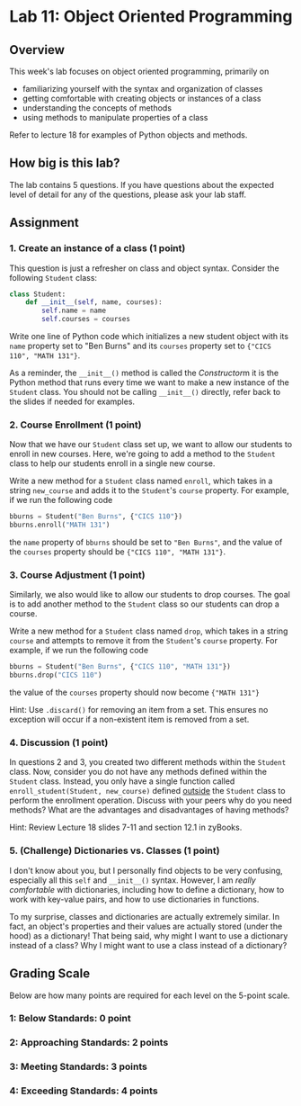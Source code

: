 # Lab 11: Object Oriented Programming

## Overview

This week's lab focuses on object oriented programming, primarily on

- familiarizing yourself with the syntax and organization of classes
- getting comfortable with creating objects or instances of a class
- understanding the concepts of methods
- using methods to manipulate properties of a class

Refer to lecture 18 for examples of Python objects and methods.

## How big is this lab?

The lab contains 5 questions. If you have questions about the expected level of detail for any of the questions, please ask your lab staff.

## Assignment

### 1. Create an instance of a class (1 point)

This question is just a refresher on class and object syntax. Consider the following `Student` class:

```py live_py title=Student_starter
class Student:
    def __init__(self, name, courses):
        self.name = name
        self.courses = courses
```

Write one line of Python code which initializes a new student object with its `name` property set to "Ben Burns" and its `courses` property set to `{"CICS 110", "MATH 131"}`.

As a reminder, the `__init__()` method is called the *Constructor*m it is the Python method that runs every time we want to make a new instance of the `Student` class. You should not be calling `__init__()` directly, refer back to the slides if needed for examples.

### 2. Course Enrollment (1 point)

Now that we have our `Student` class set up, we want to allow our students to enroll in new courses. Here, we're going to add a method to the `Student` class to help our students enroll in a single new course.

Write a new method for a `Student` class named `enroll`, which takes in a string `new_course` and adds it to the `Student`'s `course` property. For example, if we run the following code

```py live_py title=Student_enroll
bburns = Student("Ben Burns", {"CICS 110"})
bburns.enroll("MATH 131")
```

the `name` property of `bburns` should be set to `"Ben Burns"`, and the value of the `courses` property should be `{"CICS 110", "MATH 131"}`.

### 3. Course Adjustment (1 point)

Similarly, we also would like to allow our students to drop courses. The goal is to add another method to the `Student` class so our students can drop a course.

Write a new method for a `Student` class named `drop`, which takes in a string `course` and attempts to remove it from the `Student`'s `course` property. For example, if we run the following code

```py live_py title=Student_drop
bburns = Student("Ben Burns", {"CICS 110", "MATH 131"})
bburns.drop("CICS 110")
```

the value of the `courses` property should now become `{"MATH 131"}`

Hint: Use `.discard()` for removing an item from a set. This ensures no exception will occur if a non-existent item is removed from a set.

### 4. Discussion (1 point)

In questions 2 and 3, you created two different methods within the `Student` class. Now, consider you do not have any methods defined within the `Student` class. Instead, you only have a single function called `enroll_student(Student, new_course)` defined <ins>outside</ins> the `Student` class to perform the enrollment operation. Discuss with your peers why do you need methods? What are the advantages and disadvantages of having methods?

Hint: Review Lecture 18 slides 7-11 and section 12.1 in zyBooks.

### 5. (Challenge) Dictionaries vs. Classes (1 point)

I don't know about you, but I personally find objects to be very confusing, especially all this `self` and `__init__()` syntax. However, I am *really comfortable* with dictionaries, including how to define a dictionary, how to work with key-value pairs, and how to use dictionaries in functions.

To my surprise, classes and dictionaries are actually extremely similar. In fact, an object's properties and their values are actually stored (under the hood) as a dictionary! That being said, why might I want to use a dictionary instead of a class? Why I might want to use a class instead of a dictionary?

## Grading Scale

Below are how many points are required for each level on the 5-point scale.

### 1: Below Standards: 0 point

### 2: Approaching Standards: 2 points

### 3: Meeting Standards: 3 points

### 4: Exceeding Standards: 4 points
